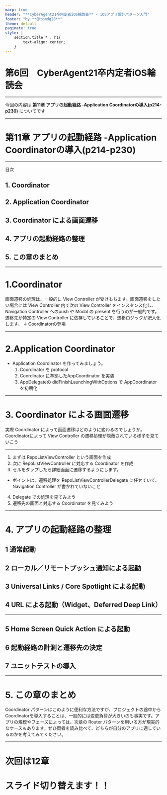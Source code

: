 ```yaml
---
marp: true
header: "**CyberAgent21卒内定者iOS輪読会** - iOSアプリ設計パターン入門"
footer: "by **＠tomdq28**"
theme: default
paginate: true
style: |
    section.title * , h1{
        text-align: center;
    }
---
```


# 第6回　CyberAgent21卒内定者iOS輪読会

---

今回の内容は
**第11章  アプリの起動経路 -Application Coordinatorの導入(p214-p230)**
についてです

---

# 第11章  アプリの起動経路 -Application Coordinatorの導入(p214-p230)

---
目次

## 1. Coordinator

## 2. Application Coordinator

## 3. Coordinator による画面遷移

## 4. アプリの起動経路の整理

## 5. この章のまとめ

---

# 1.Coordinator

画面遷移の処理は、一般的に View Controller が受けもちます。画面遷移をしたい場合には View Controller 内で次の View Controller をインスタンス化し、Navigation Controller へのpush や Modal の present を行うのが一般的です。遷移先が特定の View Controller に依存していることで、遷移ロジックが肥大化します。
↓
Coordinatorの登場

---

# 2.Application Coordinator

- Application Coordinator を作ってみましょう。
  1. Coordinator を protocol
  2. Coordinator に準拠したAppCoordinator を実装
  3. AppDelegateの didFinishLaunchingWithOptions で AppCoordinator を初期化

---

# 3. Coordinator による画面遷移

実際 Coordinator によって画面遷移はどのように変わるのでしょうか。Coordinatorによって View Controller の遷移処理が隠蔽されている様子を見ていこう

---

1. まずは RepoListViewController という画面を作成
2. 次に RepoListViewController に対応する Coordinator を作成
3. セルをタップしたら詳細画面に遷移するようにします。
  - ポイントは、遷移処理を RepoListViewControllerDelegate に任せていて、Navigation Controller が書かれていないこと
4. Delegate での処理を見てみよう
5. 遷移先の画面と対応する Coordinator を見てみよう

---

# 4. アプリの起動経路の整理

## 1 通常起動

## 2 ローカル／リモートプッシュ通知による起動

## 3 Universal Links / Core Spotlight による起動

## 4 URL による起動（Widget、Deferred Deep Link）

---

## 5 Home Screen Quick Action による起動

## 6 起動経路の計測と遷移先の決定

## 7 ユニットテストの導入

---

# 5. この章のまとめ

Coordinator パターンはこのように便利な方法ですが、プロジェクトの途中から Coordinatorを導入することは、一般的には変更負荷が大きいのも事実です。アプリの規模やフェーズによっては、次章の Router パターンを用いる方が現実的なケースもあります。ぜひ両者を読み比べて、どちらが自分のアプリに適しているのかを考えてみてください。

---

# 次回は12章
# スライド切り替えます！！